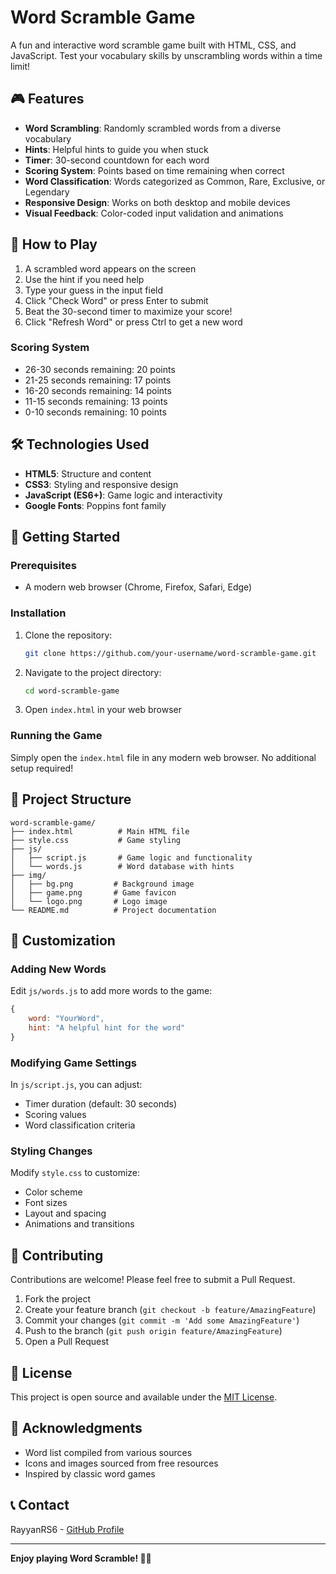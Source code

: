 # Word Scramble Game

A fun and interactive word scramble game built with HTML, CSS, and JavaScript. Test your vocabulary skills by unscrambling words within a time limit!

## 🎮 Features

- **Word Scrambling**: Randomly scrambled words from a diverse vocabulary
- **Hints**: Helpful hints to guide you when stuck
- **Timer**: 30-second countdown for each word
- **Scoring System**: Points based on time remaining when correct
- **Word Classification**: Words categorized as Common, Rare, Exclusive, or Legendary
- **Responsive Design**: Works on both desktop and mobile devices
- **Visual Feedback**: Color-coded input validation and animations

## 🎯 How to Play

1. A scrambled word appears on the screen
2. Use the hint if you need help
3. Type your guess in the input field
4. Click "Check Word" or press Enter to submit
5. Beat the 30-second timer to maximize your score!
6. Click "Refresh Word" or press Ctrl to get a new word

### Scoring System
- 26-30 seconds remaining: 20 points
- 21-25 seconds remaining: 17 points
- 16-20 seconds remaining: 14 points
- 11-15 seconds remaining: 13 points
- 0-10 seconds remaining: 10 points

## 🛠️ Technologies Used

- **HTML5**: Structure and content
- **CSS3**: Styling and responsive design
- **JavaScript (ES6+)**: Game logic and interactivity
- **Google Fonts**: Poppins font family

## 🚀 Getting Started

### Prerequisites
- A modern web browser (Chrome, Firefox, Safari, Edge)

### Installation
1. Clone the repository:
   ```bash
   git clone https://github.com/your-username/word-scramble-game.git
   ```

2. Navigate to the project directory:
   ```bash
   cd word-scramble-game
   ```

3. Open `index.html` in your web browser

### Running the Game
Simply open the `index.html` file in any modern web browser. No additional setup required!

## 📁 Project Structure

```
word-scramble-game/
├── index.html          # Main HTML file
├── style.css           # Game styling
├── js/
│   ├── script.js       # Game logic and functionality
│   └── words.js        # Word database with hints
├── img/
│   ├── bg.png         # Background image
│   ├── game.png       # Game favicon
│   └── logo.png       # Logo image
└── README.md          # Project documentation
```

## 🎨 Customization

### Adding New Words
Edit `js/words.js` to add more words to the game:

```javascript
{
    word: "YourWord",
    hint: "A helpful hint for the word"
}
```

### Modifying Game Settings
In `js/script.js`, you can adjust:
- Timer duration (default: 30 seconds)
- Scoring values
- Word classification criteria

### Styling Changes
Modify `style.css` to customize:
- Color scheme
- Font sizes
- Layout and spacing
- Animations and transitions

## 🤝 Contributing

Contributions are welcome! Please feel free to submit a Pull Request.

1. Fork the project
2. Create your feature branch (`git checkout -b feature/AmazingFeature`)
3. Commit your changes (`git commit -m 'Add some AmazingFeature'`)
4. Push to the branch (`git push origin feature/AmazingFeature`)
5. Open a Pull Request

## 📄 License

This project is open source and available under the [MIT License](LICENSE).

## 🙏 Acknowledgments

- Word list compiled from various sources
- Icons and images sourced from free resources
- Inspired by classic word games

## 📞 Contact

RayyanRS6 - [GitHub Profile](https://github.com/RayyanRS6)

---

**Enjoy playing Word Scramble! 🧩✨**
